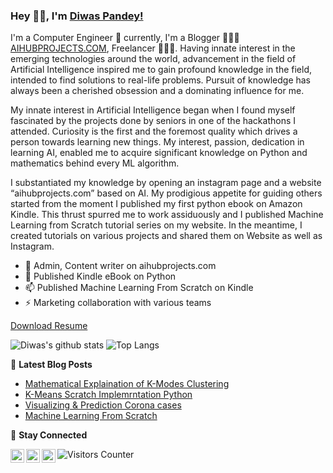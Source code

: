 ### Hey 👋🏽, I'm [Diwas Pandey!](https://diwaspandey.com.np) 

I'm  a Computer Engineer 🚀 currently, I'm a Blogger 🙍🏽‍♂️ [AIHUBPROJECTS.COM](https://aihubprojects.com), Freelancer 👨🏽‍💻. Having innate interest in the emerging technologies around the world, advancement in the field of Artificial Intelligence inspired me to gain profound knowledge in the field, intended to find solutions to real-life problems. Pursuit of knowledge has always been a cherished obsession and a dominating influence for me.

My innate interest in Artificial Intelligence began when I found myself fascinated by the projects done by seniors in one of the hackathons I attended. Curiosity is the first and the foremost quality which drives a person towards learning new things. My interest, passion, dedication in learning AI, enabled me to acquire significant knowledge on Python and mathematics behind every ML algorithm.

I substantiated my knowledge by opening an instagram page and a website “aihubprojects.com” based on AI. My prodigious appetite for guiding others started from the moment I published my first python ebook on Amazon Kindle. This thrust spurred me to work assiduously and I published Machine Learning from Scratch tutorial series on my website. In the meantime, I created tutorials on various projects and shared them on Website as well as Instagram.

- 🔭 Admin, Content writer on aihubprojects.com
- 🌱 Published Kindle eBook on Python
- 📫 Published Machine Learning From Scratch on Kindle
- ⚡  Marketing collaboration with various teams

[Download Resume](https://diwaspandey.com.np)

![Diwas's github stats](https://github-readme-stats.vercel.app/api?username=Diwas524&show_icons=true&hide_border=true) ![Top Langs](https://github-readme-stats.vercel.app/api/top-langs/?username=Diwas524&layout=compact)


📕 **Latest Blog Posts**
<!-- BLOG-POST-LIST:START -->
- [Mathematical Explaination of K-Modes Clustering ](https://aihubprojects.com/k-modes-clustering-algorithm-mathematical-scratch-implementation/)
- [K-Means Scratch Implemrntation Python](https://aihubprojects.com/k-means-clustering-from-scratch-python/)
- [Visualizing & Prediction Corona cases](https://aihubprojects.com/visualizing-predicting-corona-cases/)
- [Machine Learning From Scratch](https://aihubprojects.com/machine-learning-from-scratch-python/)
<!-- BLOG-POST-LIST:END -->

💬 **Stay Connected**

<a href="https://diwaspandey.com.np">
  <img align="left" alt="Diwas | Website" width="22px" src="https://www.freepnglogos.com/uploads/logo-website-png/logo-website-website-logo-png-transparent-background-background-15.png" />
</a>
<a href="https://www.linkedin.com/in/diwas424/">
  <img align="left" alt="Diwas LinkdeIN" width="22px" src="https://www.pngfind.com/pngs/m/57-571935_linkedin-icon-vector-png-linkedin-circle-logo-transparent.png" />
</a>
<a href="https://www.instagram.com/aihub_/">
  <img align="left" alt="Diwas Instagram" width="22px" src="https://www.freepnglogos.com/uploads/instagram-logo-png-transparent-0.png" />
</a>

<img src="https://visitor-badge.glitch.me/badge?page_id=Diwas524.Diwas524" alt="Visitors Counter">
